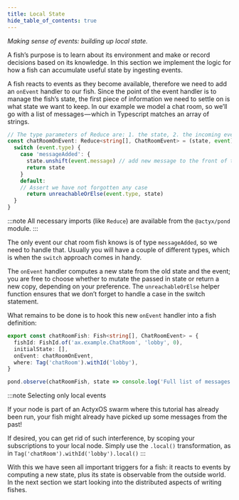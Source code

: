 ```yaml
---
title: Local State
hide_table_of_contents: true
---
```


_Making sense of events: building up local state._

A fish’s purpose is to learn about its environment and make or record decisions based on its knowledge.
In this section we implement the logic for how a fish can accumulate useful state by ingesting events.

A fish reacts to events as they become available, therefore we need to add an `onEvent` handler to our fish.
Since the point of the event handler is to manage the fish’s state, the first piece of information we need to settle on is what state we want to keep.
In our example we model a chat room, so we’ll go with a list of messages — which in Typescript matches an array of strings.

```typescript
// The type parameters of Reduce are: 1. the state, 2. the incoming events
const chatRoomOnEvent: Reduce<string[], ChatRoomEvent> = (state, event) => {
  switch (event.type) {
    case 'messageAdded': {
      state.unshift(event.message) // add new message to the front of the array
      return state
    }
    default:
    // Assert we have not forgotten any case
      return unreachableOrElse(event.type, state)
  }
}
```

:::note
All necessary imports (like `Reduce`) are available from the `@actyx/pond` module.
:::

The only event our chat room fish knows is of type `messageAdded`, so we need to handle that.
Usually you will have a couple of different types, which is when the `switch` approach comes in handy.

The `onEvent` handler computes a new state from the old state and the event; you are free to choose whether to mutate
the passed in state or return a new copy, depending on your preference.  The `unreachableOrElse` helper function
ensures that we don’t forget to handle a case in the switch statement.

What remains to be done is to hook this new `onEvent` handler into a fish definition:

```typescript
export const chatRoomFish: Fish<string[], ChatRoomEvent> = {
  fishId: FishId.of('ax.example.ChatRoom', 'lobby', 0),
  initialState: [],
  onEvent: chatRoomOnEvent,
  where: Tag('chatRoom').withId('lobby'),
}

pond.observe(chatRoomFish, state => console.log('Full list of messages:', state))
```

:::note Selecting only local events

If your node is part of an ActyxOS swarm where this tutorial has already been run, your fish might
already have picked up some messages from the past!

If desired, you can get rid of such interference, by scoping your subscriptions to your local
node. Simply use the `.local()` transformation, as in `Tag('chatRoom').withId('lobby').local()`
:::

With this we have seen all important triggers for a fish: it reacts to events by computing a new
state, plus its state is observable from the outside world. In the next section we start looking
into the distributed aspects of writing fishes.
